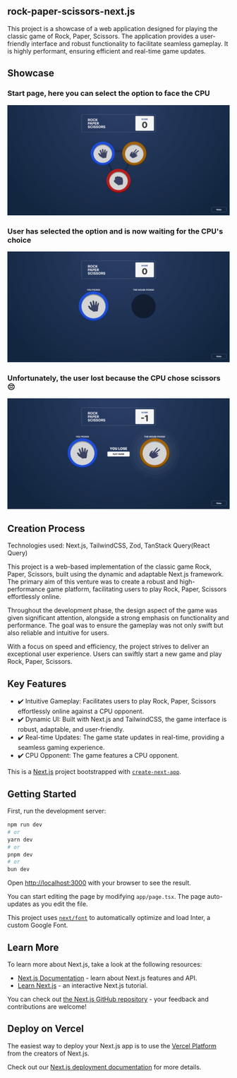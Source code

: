 ## rock-paper-scissors-next.js

This project is a showcase of a web application designed for playing the classic game of Rock, Paper, Scissors. The application provides a user-friendly interface and robust functionality to facilitate seamless gameplay. It is highly performant, ensuring efficient and real-time game updates.

## Showcase

### Start page, here you can select the option to face the CPU

![Home](./ReadmeImages/image-0.png)

### User has selected the option and is now waiting for the CPU's choice

![UserSelection](./ReadmeImages/image-1.png)

### Unfortunately, the user lost because the CPU chose scissors 😔

![LightTheme](./ReadmeImages/image-2.png)

## Creation Process

Technologies used: Next.js, TailwindCSS, Zod, TanStack Query(React Query)

This project is a web-based implementation of the classic game Rock, Paper, Scissors, built using the dynamic and adaptable Next.js framework. The primary aim of this venture was to create a robust and high-performance game platform, facilitating users to play Rock, Paper, Scissors effortlessly online.

Throughout the development phase, the design aspect of the game was given significant attention, alongside a strong emphasis on functionality and performance. The goal was to ensure the gameplay was not only swift but also reliable and intuitive for users.

With a focus on speed and efficiency, the project strives to deliver an exceptional user experience. Users can swiftly start a new game and play Rock, Paper, Scissors.

## Key Features

- ✔️ Intuitive Gameplay: Facilitates users to play Rock, Paper, Scissors effortlessly online against a CPU opponent.
- ✔️ Dynamic UI: Built with Next.js and TailwindCSS, the game interface is robust, adaptable, and user-friendly.
- ✔️ Real-time Updates: The game state updates in real-time, providing a seamless gaming experience.
- ✔️ CPU Opponent: The game features a CPU opponent.

This is a [Next.js](https://nextjs.org/) project bootstrapped with [`create-next-app`](https://github.com/vercel/next.js/tree/canary/packages/create-next-app).

## Getting Started

First, run the development server:

```bash
npm run dev
# or
yarn dev
# or
pnpm dev
# or
bun dev
```

Open [http://localhost:3000](http://localhost:3000) with your browser to see the result.

You can start editing the page by modifying `app/page.tsx`. The page auto-updates as you edit the file.

This project uses [`next/font`](https://nextjs.org/docs/basic-features/font-optimization) to automatically optimize and load Inter, a custom Google Font.

## Learn More

To learn more about Next.js, take a look at the following resources:

- [Next.js Documentation](https://nextjs.org/docs) - learn about Next.js features and API.
- [Learn Next.js](https://nextjs.org/learn) - an interactive Next.js tutorial.

You can check out [the Next.js GitHub repository](https://github.com/vercel/next.js/) - your feedback and contributions are welcome!

## Deploy on Vercel

The easiest way to deploy your Next.js app is to use the [Vercel Platform](https://vercel.com/new?utm_medium=default-template&filter=next.js&utm_source=create-next-app&utm_campaign=create-next-app-readme) from the creators of Next.js.

Check out our [Next.js deployment documentation](https://nextjs.org/docs/deployment) for more details.
